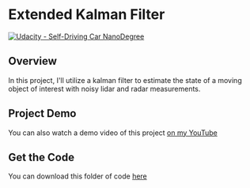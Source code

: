 # Extended Kalman Filter

[![Udacity - Self-Driving Car NanoDegree](https://s3.amazonaws.com/udacity-sdc/github/shield-carnd.svg)](http://www.udacity.com/drive)

## Overview
In this project, I'll utilize a kalman filter to estimate the state of a moving object of interest with noisy lidar and radar measurements.


## Project Demo

<!-- ![demo](output_images/demo.gif) -->

You can also watch a demo video of this project [on my YouTube]()


## Get the Code
You can download this folder of code [here]()


